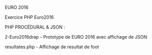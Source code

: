 

EURO 2016

Exercice PHP Euro2016

PHP PROCÉDURAL & JSON :


2-Euro2016drap - Prototype de EURO 2016 avec affichage de JSON

resultates.php - Affichage de resultat de foot

